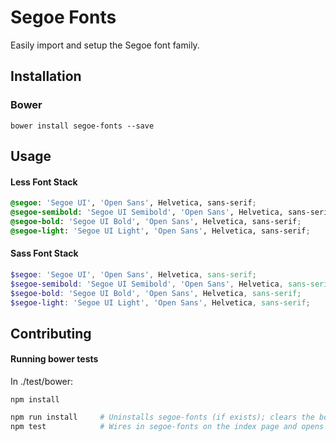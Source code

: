 # Segoe Fonts

Easily import and setup the Segoe font family.

## Installation

### Bower
~~~~
bower install segoe-fonts --save
~~~~

## Usage
#### Less Font Stack
```css
@segoe: 'Segoe UI', 'Open Sans', Helvetica, sans-serif;
@segoe-semibold: 'Segoe UI Semibold', 'Open Sans', Helvetica, sans-serif;
@segoe-bold: 'Segoe UI Bold', 'Open Sans', Helvetica, sans-serif;
@segoe-light: 'Segoe UI Light', 'Open Sans', Helvetica, sans-serif;
```

#### Sass Font Stack
```scss
$segoe: 'Segoe UI', 'Open Sans', Helvetica, sans-serif;
$segoe-semibold: 'Segoe UI Semibold', 'Open Sans', Helvetica, sans-serif;
$segoe-bold: 'Segoe UI Bold', 'Open Sans', Helvetica, sans-serif;
$segoe-light: 'Segoe UI Light', 'Open Sans', Helvetica, sans-serif;
```

## Contributing

#### Running bower tests
In ./test/bower:
~~~
npm install
~~~

```bash
npm run install     # Uninstalls segoe-fonts (if exists); clears the bower cache and installs segoe fonts from dev.
npm test            # Wires in segoe-fonts on the index page and opens it up locally.
```
